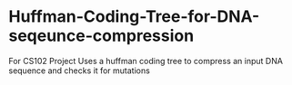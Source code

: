 # Huffman-Coding-Tree-for-DNA-seqeunce-compression
For CS102 Project
Uses a huffman coding tree to compress an input DNA sequence and checks it for mutations
